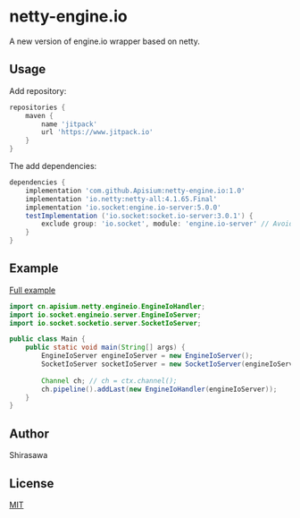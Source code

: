# netty-engine.io

A new version of engine.io wrapper based on netty.

## Usage

Add repository:

```groovy
repositories {
    maven {
        name 'jitpack'
        url 'https://www.jitpack.io'
    }
}
```

The add dependencies:

```groovy
dependencies {
    implementation 'com.github.Apisium:netty-engine.io:1.0'
    implementation 'io.netty:netty-all:4.1.65.Final'
    implementation 'io.socket:engine.io-server:5.0.0'
    testImplementation ('io.socket:socket.io-server:3.0.1') {
        exclude group: 'io.socket', module: 'engine.io-server' // Avoid old engine.io
    }
}
```

## Example

[Full example](./src/test/java/cn/apisium/netty/engineio)

```java
import cn.apisium.netty.engineio.EngineIoHandler;
import io.socket.engineio.server.EngineIoServer;
import io.socket.socketio.server.SocketIoServer;

public class Main {
    public static void main(String[] args) {
        EngineIoServer engineIoServer = new EngineIoServer();
        SocketIoServer socketIoServer = new SocketIoServer(engineIoServer);
        
        Channel ch; // ch = ctx.channel();
        ch.pipeline().addLast(new EngineIoHandler(engineIoServer));
    }
}
```

## Author

Shirasawa

## License

[MIT](./LICENSE)
